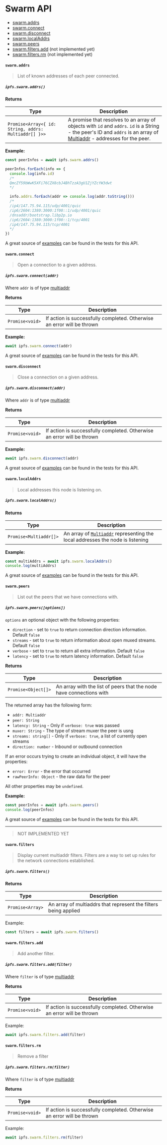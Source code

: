 # Swarm API

* [swarm.addrs](#swarmaddrs)
* [swarm.connect](#swarmconnect)
* [swarm.disconnect](#swarmdisconnect)
* [swarm.localAddrs](#swarmlocaladdrs)
* [swarm.peers](#swarmpeers)
* [swarm.filters.add](#swarmfiltersadd) (not implemented yet)
* [swarm.filters.rm](#swarmfiltersrm) (not implemented yet)

#### `swarm.addrs`

> List of known addresses of each peer connected.

##### `ipfs.swarm.addrs()`

**Returns**

| Type | Description |
| -------- | -------- |
| `Promise<Array<{ id: String, addrs: Multiaddr[] }>>` | A promise that resolves to an array of objects with `id` and `addrs`. `id` is a String - the peer's ID and `addrs` is an array of [Multiaddr](https://github.com/multiformats/js-multiaddr/) - addresses for the peer. |

**Example:**

```JavaScript
const peerInfos = await ipfs.swarm.addrs()

peerInfos.forEach(info => {
  console.log(info.id)
  /*
  QmcZf59bWwK5XFi76CZX8cbJ4BhTzzA3gU1ZjYZcYW3dwt
  */

  info.addrs.forEach(addr => console.log(addr.toString()))
  /*
  /ip4/147.75.94.115/udp/4001/quic
  /ip6/2604:1380:3000:1f00::1/udp/4001/quic
  /dnsaddr/bootstrap.libp2p.io
  /ip6/2604:1380:3000:1f00::1/tcp/4001
  /ip4/147.75.94.115/tcp/4001
  */
})

```

A great source of [examples][] can be found in the tests for this API.

#### `swarm.connect`

> Open a connection to a given address.

##### `ipfs.swarm.connect(addr)`

Where `addr` is of type [multiaddr](https://github.com/multiformats/js-multiaddr)

**Returns**

| Type | Description |
| -------- | -------- |
| `Promise<void>` | If action is successfully completed. Otherwise an error will be thrown |

**Example:**

```JavaScript
await ipfs.swarm.connect(addr)
```

A great source of [examples][] can be found in the tests for this API.

#### `swarm.disconnect`

> Close a connection on a given address.

##### `ipfs.swarm.disconnect(addr)`

Where `addr` is of type [multiaddr](https://github.com/multiformats/js-multiaddr)

**Returns**

| Type | Description |
| -------- | -------- |
| `Promise<void>` | If action is successfully completed. Otherwise an error will be thrown |

**Example:**

```JavaScript
await ipfs.swarm.disconnect(addr)
```

A great source of [examples][] can be found in the tests for this API.

#### `swarm.localAddrs`

> Local addresses this node is listening on.

##### `ipfs.swarm.localAddrs()`

**Returns**

| Type | Description |
| -------- | -------- |
| `Promise<Multiaddr[]>` | An array of [`Multiaddr`](https://github.com/multiformats/js-multiaddr) representing the local addresses the node is listening |

**Example:**

```JavaScript
const multiAddrs = await ipfs.swarm.localAddrs()
console.log(multiAddrs)
```

A great source of [examples][] can be found in the tests for this API.

#### `swarm.peers`

> List out the peers that we have connections with.

##### `ipfs.swarm.peers([options])`

`options` an optional object with the following properties:
  - `direction` - set to `true` to return connection direction information. Default `false`
  - `streams` - set to `true` to return information about open muxed streams. Default `false`
  - `verbose` - set to `true` to return all extra information. Default `false`
  - `latency` - set to `true` to return latency information. Default `false`

**Returns**

| Type | Description |
| -------- | -------- |
| `Promise<Object[]>` | An array with the list of peers that the node have connections with |

The returned array has the following form:

- `addr: Multiaddr`
- `peer: String`
- `latency: String` - Only if `verbose: true`  was passed
- `muxer: String` - The type of stream muxer the peer is usng
- `streams: string[]` - Only if `verbose: true`, a list of currently open streams
- `direction: number` - Inbound or outbound connection

If an error occurs trying to create an individual object, it will have the properties:

- `error: Error` - the error that occurred
- `rawPeerInfo: Object` - the raw data for the peer

All other properties may be `undefined`.

**Example:**

```JavaScript
const peerInfos = await ipfs.swarm.peers()
console.log(peerInfos)
```

A great source of [examples][] can be found in the tests for this API.

------------------------------

> NOT IMPLEMENTED YET

#### `swarm.filters`

> Display current multiaddr filters. Filters are a way to set up rules for the network connections established.

##### `ipfs.swarm.filters()`

**Returns**

| Type | Description |
| -------- | -------- |
| `Promise<Array>` | An array of multiaddrs that represent the filters being applied |

Example:

```JavaScript
const filters = await ipfs.swarm.filters()
```

#### `swarm.filters.add`

> Add another filter.

##### `ipfs.swarm.filters.add(filter)`

Where `filter` is of type [multiaddr]()

**Returns**

| Type | Description |
| -------- | -------- |
| `Promise<void>` | If action is successfully completed. Otherwise an error will be thrown |

Example:

```JavaScript
await ipfs.swarm.filters.add(filter)
```

#### `swarm.filters.rm`

> Remove a filter

##### `ipfs.swarm.filters.rm(filter)`

Where `filter` is of type [multiaddr]()

**Returns**

| Type | Description |
| -------- | -------- |
| `Promise<void>` | If action is successfully completed. Otherwise an error will be thrown |

Example:

```JavaScript
await ipfs.swarm.filters.rm(filter)
```

[examples]: https://github.com/ipfs/js-ipfs/blob/master/packages/interface-ipfs-core/src/swarm
